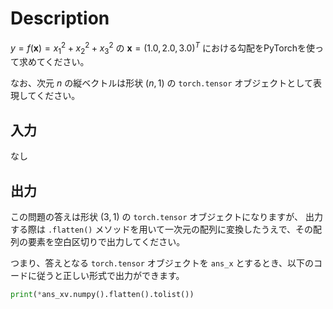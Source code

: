 # Description
$y = f(\boldsymbol{x}) = x_1^2 + x_2^2 + x_3^2$ の $\boldsymbol{x}=(1.0, 2.0, 3.0)^T$ における勾配をPyTorchを使って求めてください。

なお、次元 $n$ の縦ベクトルは形状 $(n, 1)$ の `torch.tensor` オブジェクトとして表現してください。
## 入力
なし

## 出力
この問題の答えは形状 $(3, 1)$ の `torch.tensor` オブジェクトになりますが、
出力する際は `.flatten()` メソッドを用いて一次元の配列に変換したうえで、その配列の要素を空白区切りで出力してください。

つまり、答えとなる `torch.tensor` オブジェクトを `ans_x` とするとき、以下のコードに従うと正しい形式で出力ができます。
```python
print(*ans_xv.numpy().flatten().tolist())
```